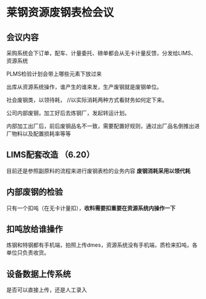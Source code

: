 # 莱钢资源废钢表检会议

## 会议内容

采购系统会下订单，配车、计量委托、磅单都会从无卡计量反馈，分发给LIMS、资源系统

PLMS检验计划会带上哪些元素下放过来

出库从资源系统操作，谁产生的谁来发，生产废钢就是废钢单位。

社会废钢类，以领待耗，  //以实际消耗两种方式看财务如何定下来。

公司内部废钢，加工好后去炼钢厂，发起转运计划。

内部加工出厂后，前后废钢品名不一致，需要配置好规则，通过出厂品名倒推出进厂物料以及配置损耗率等等

## LIMS配套改造 （6.20）

目前还是参照副原料的流程来进行废钢表检的业务内容
**废钢消耗采用以领代耗**

## 内部废钢的检验

只有一个扣吨（在无卡计量扣），**收料需要扣重要在资源系统内操作一下**

## 扣吨放给谁操作

炼钢和特钢都有手机端，拍照上传dmes，资源系统没有手机端，质检来扣吨，各单位只负责收货。

## 设备数据上传系统

是否可以直接上传，还是人工录入
